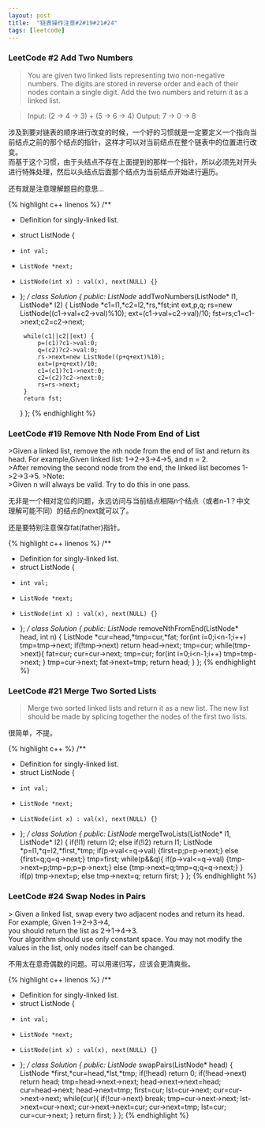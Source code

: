 ```yaml
---
layout: post
title:  "链表操作注意#2#19#21#24"
tags: [leetcode]
---
```


<h3>LeetCode #2 Add Two Numbers</h3>

>You are given two linked lists representing two non-negative numbers. The digits are stored in reverse order and each of their nodes contain a single digit. Add the two numbers and return it as a linked list.

>Input: (2 -> 4 -> 3) + (5 -> 6 -> 4)
Output: 7 -> 0 -> 8

涉及到要对链表的顺序进行改变的时候，一个好的习惯就是一定要定义一个指向当前结点之前的那个结点的指针，这样才可以对当前结点在整个链表中的位置进行改变。<br>而基于这个习惯，由于头结点不存在上面提到的那样一个指针，所以必须先对开头进行特殊处理，然后以头结点后面那个结点为当前结点开始进行遍历。

还有就是注意理解题目的意思...

{% highlight c++ linenos %}
/**
 * Definition for singly-linked list.
 * struct ListNode {
 *     int val;
 *     ListNode *next;
 *     ListNode(int x) : val(x), next(NULL) {}
 * };
 */
class Solution {
public:
    ListNode* addTwoNumbers(ListNode* l1, ListNode* l2) {
        ListNode *c1=l1,*c2=l2,*rs,*fst;int ext,p,q;
        rs=new ListNode((c1->val+c2->val)%10);
        ext=(c1->val+c2->val)/10;
        fst=rs;c1=c1->next;c2=c2->next;
        
        while(c1||c2||ext) {
            p=(c1)?c1->val:0;
            q=(c2)?c2->val:0;
            rs->next=new ListNode((p+q+ext)%10);
            ext=(p+q+ext)/10;
            c1=(c1)?c1->next:0;
            c2=(c2)?c2->next:0;
            rs=rs->next;
        }
        return fst;
    }
};
{% endhighlight %}

<h3>LeetCode #19 Remove Nth Node From End of List</h3>
>Given a linked list, remove the nth node from the end of list and return its head.
For example,Given linked list: 1->2->3->4->5, and n = 2.<br>
>After removing the second node from the end, the linked list becomes 1->2->3->5.
>Note:<br>
>Given n will always be valid. Try to do this in one pass. 


无非是一个相对定位的问题，永远访问与当前结点相隔n个结点（或者n-1？中文理解可能不同）的结点的next就可以了。

还是要特别注意保存fat(father)指针。

{% highlight c++ linenos %}
/**
 * Definition for singly-linked list.
 * struct ListNode {
 *     int val;
 *     ListNode *next;
 *     ListNode(int x) : val(x), next(NULL) {}
 * };
 */
class Solution {
public:
    ListNode* removeNthFromEnd(ListNode* head, int n) {
        ListNode *cur=head,*tmp=cur,*fat;
        for(int i=0;i<n-1;i++) tmp=tmp->next;
        if(!tmp->next) return head->next;
        tmp=cur;
        while(tmp->next){
            fat=cur;
            cur=cur->next;
            tmp=cur;
            for(int i=0;i<n-1;i++) tmp=tmp->next;
        }
        tmp=cur->next;
        fat->next=tmp;
        return head;
    }
};
{% endhighlight %}

<h3>LeetCode #21 Merge Two Sorted Lists</h3>

>Merge two sorted linked lists and return it as a new list. The new list should be made by splicing together the nodes of the first two lists.

很简单，不提。

{% highlight c++ %}
/**
 * Definition for singly-linked list.
 * struct ListNode {
 *     int val;
 *     ListNode *next;
 *     ListNode(int x) : val(x), next(NULL) {}
 * };
 */
class Solution {
public:
    ListNode* mergeTwoLists(ListNode* l1, ListNode* l2) {
        if(!l1) return l2;
        else if(!l2) return l1;
        ListNode *p=l1,*q=l2,*first,*tmp;
        if(p->val<=q->val) {first=p;p=p->next;}
        else {first=q;q=q->next;}
        tmp=first;
        while(p&&q){
            if(p->val<=q->val) {tmp->next=p;tmp=p;p=p->next;}
            else {tmp->next=q;tmp=q;q=q->next;}
        }
        if(p) tmp->next=p;
        else tmp->next=q;
        return first;
    }
};
{% endhighlight %}


<h3>LeetCode #24 Swap Nodes in Pairs</h3>
> Given a linked list, swap every two adjacent nodes and return its head.<br>
For example, Given 1->2->3->4, <br>you should return the list as 2->1->4->3.<br>
Your algorithm should use only constant space. You may not modify the values in the list, only nodes itself can be changed. 

不用太在意奇偶数的问题。可以用递归写，应该会更清爽些。

{% highlight c++ linenos %}
/**
 * Definition for singly-linked list.
 * struct ListNode {
 *     int val;
 *     ListNode *next;
 *     ListNode(int x) : val(x), next(NULL) {}
 * };
 */
class Solution {
public:
    ListNode* swapPairs(ListNode* head) {
        ListNode *first,*cur=head,*lst,*tmp;
        if(!head) return 0;
        if(!head->next) return head;
        tmp=head->next->next;
        head->next->next=head;
        cur=head->next;
        head->next=tmp;
        first=cur;
        lst=cur->next;
        cur=cur->next->next;
        while(cur){
            if(!cur->next) break;
            tmp=cur->next->next;
            lst->next=cur->next;
            cur->next->next=cur;
            cur->next=tmp;
            lst=cur;
            cur=cur->next;
        }
        return first;
    }
};
{% endhighlight %}

